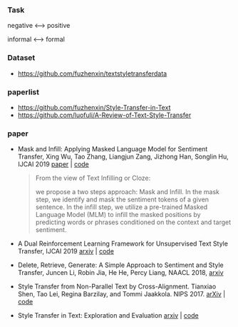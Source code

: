 ### Task

negative <--> positive

informal <--> formal



### Dataset

+ <https://github.com/fuzhenxin/textstyletransferdata>



### paperlist

+ <https://github.com/fuzhenxin/Style-Transfer-in-Text>
+ <https://github.com/luofuli/A-Review-of-Text-Style-Transfer>



### paper

+ Mask and Infill: Applying Masked Language Model for Sentiment Transfer, Xing Wu, Tao Zhang, Liangjun Zang, Jizhong Han, Songlin Hu, IJCAI 2019 [paper](<https://www.ijcai.org/proceedings/2019/732>) | [code](<https://github.com/IIEKES/MLM_transfer>) 

  > From the view of Text Infilling or Cloze:
  >
  > we propose a two steps approach: Mask and Infill. In the mask step, we identify and mask the sentiment tokens of a given sentence. In the infill step, we utilize a pre-trained Masked Language Model (MLM) to infill the masked positions by predicting words or phrases conditioned on the context and target sentiment.

+ A Dual Reinforcement Learning Framework for Unsupervised Text Style Transfer, IJCAI 2019 [arxiv](<https://arxiv.org/abs/1905.10060>) | [code](https://github.com/luofuli/DualRL) 

+ Delete, Retrieve, Generate: A Simple Approach to Sentiment and Style Transfer, Juncen Li, Robin Jia, He He, Percy Liang, NAACL 2018, [arxiv](<https://arxiv.org/abs/1804.06437>) 

+ Style Transfer from Non-Parallel Text by Cross-Alignment. Tianxiao Shen, Tao Lei, Regina Barzilay, and Tommi Jaakkola. NIPS 2017. [arXiv](https://arxiv.org/abs/1705.09655) | [code](<https://github.com/shentianxiao/language-style-transfer>) 

+ Style Transfer in Text: Exploration and Evaluation [arxiv](https://arxiv.org/abs/1711.06861) | [code](<https://github.com/fuzhenxin/text_style_transfer>) 

  
  